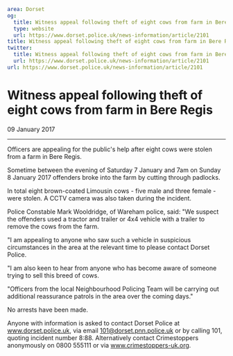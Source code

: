 ```yaml
area: Dorset
og:
  title: Witness appeal following theft of eight cows from farm in Bere Regis
  type: website
  url: https://www.dorset.police.uk/news-information/article/2101
title: Witness appeal following theft of eight cows from farm in Bere Regis |
twitter:
  title: Witness appeal following theft of eight cows from farm in Bere Regis
  url: https://www.dorset.police.uk/news-information/article/2101
url: https://www.dorset.police.uk/news-information/article/2101
```

# Witness appeal following theft of eight cows from farm in Bere Regis

09 January 2017

* * *

Officers are appealing for the public's help after eight cows were stolen from a farm in Bere Regis.

Sometime between the evening of Saturday 7 January and 7am on Sunday 8 January 2017 offenders broke into the farm by cutting through padlocks.

In total eight brown-coated Limousin cows - five male and three female - were stolen. A CCTV camera was also taken during the incident.

Police Constable Mark Wooldridge, of Wareham police, said: "We suspect the offenders used a tractor and trailer or 4x4 vehicle with a trailer to remove the cows from the farm.

"I am appealing to anyone who saw such a vehicle in suspicious circumstances in the area at the relevant time to please contact Dorset Police.

"I am also keen to hear from anyone who has become aware of someone trying to sell this breed of cows.

"Officers from the local Neighbourhood Policing Team will be carrying out additional reassurance patrols in the area over the coming days."

No arrests have been made.

Anyone with information is asked to contact Dorset Police at www.dorset.police.uk, via email 101@dorset.pnn.police.uk or by calling 101, quoting incident number 8:88. Alternatively contact Crimestoppers anonymously on 0800 555111 or via www.crimestoppers-uk.org.
